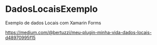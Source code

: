 # DadosLocaisExemplo
Exemplo de dados Locais com Xamarin Forms

https://medium.com/@bertuzzi/meu-plugin-minha-vida-dados-locais-d48970995f15

